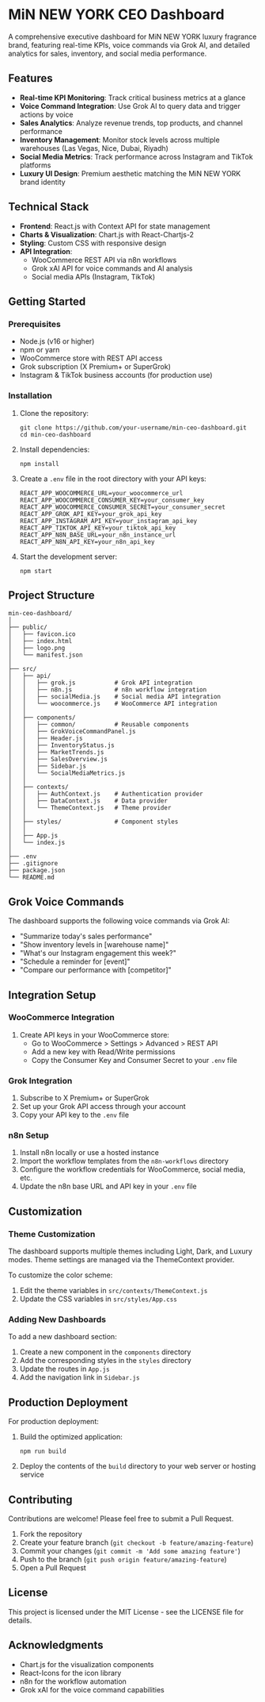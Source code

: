 # MiN NEW YORK CEO Dashboard

A comprehensive executive dashboard for MiN NEW YORK luxury fragrance brand, featuring real-time KPIs, voice commands via Grok AI, and detailed analytics for sales, inventory, and social media performance.

## Features

- **Real-time KPI Monitoring**: Track critical business metrics at a glance
- **Voice Command Integration**: Use Grok AI to query data and trigger actions by voice
- **Sales Analytics**: Analyze revenue trends, top products, and channel performance
- **Inventory Management**: Monitor stock levels across multiple warehouses (Las Vegas, Nice, Dubai, Riyadh)
- **Social Media Metrics**: Track performance across Instagram and TikTok platforms
- **Luxury UI Design**: Premium aesthetic matching the MiN NEW YORK brand identity

## Technical Stack

- **Frontend**: React.js with Context API for state management
- **Charts & Visualization**: Chart.js with React-Chartjs-2
- **Styling**: Custom CSS with responsive design
- **API Integration**:
  - WooCommerce REST API via n8n workflows
  - Grok xAI API for voice commands and AI analysis
  - Social media APIs (Instagram, TikTok)

## Getting Started

### Prerequisites

- Node.js (v16 or higher)
- npm or yarn
- WooCommerce store with REST API access
- Grok subscription (X Premium+ or SuperGrok)
- Instagram & TikTok business accounts (for production use)

### Installation

1. Clone the repository:

   ```
   git clone https://github.com/your-username/min-ceo-dashboard.git
   cd min-ceo-dashboard
   ```

2. Install dependencies:

   ```
   npm install
   ```

3. Create a `.env` file in the root directory with your API keys:

   ```
   REACT_APP_WOOCOMMERCE_URL=your_woocommerce_url
   REACT_APP_WOOCOMMERCE_CONSUMER_KEY=your_consumer_key
   REACT_APP_WOOCOMMERCE_CONSUMER_SECRET=your_consumer_secret
   REACT_APP_GROK_API_KEY=your_grok_api_key
   REACT_APP_INSTAGRAM_API_KEY=your_instagram_api_key
   REACT_APP_TIKTOK_API_KEY=your_tiktok_api_key
   REACT_APP_N8N_BASE_URL=your_n8n_instance_url
   REACT_APP_N8N_API_KEY=your_n8n_api_key
   ```

4. Start the development server:
   ```
   npm start
   ```

## Project Structure

```
min-ceo-dashboard/
│
├── public/
│   ├── favicon.ico
│   ├── index.html
│   ├── logo.png
│   └── manifest.json
│
├── src/
│   ├── api/
│   │   ├── grok.js           # Grok API integration
│   │   ├── n8n.js            # n8n workflow integration
│   │   ├── socialMedia.js    # Social media API integration
│   │   └── woocommerce.js    # WooCommerce API integration
│   │
│   ├── components/
│   │   ├── common/           # Reusable components
│   │   ├── GrokVoiceCommandPanel.js
│   │   ├── Header.js
│   │   ├── InventoryStatus.js
│   │   ├── MarketTrends.js
│   │   ├── SalesOverview.js
│   │   ├── Sidebar.js
│   │   └── SocialMediaMetrics.js
│   │
│   ├── contexts/
│   │   ├── AuthContext.js    # Authentication provider
│   │   ├── DataContext.js    # Data provider
│   │   └── ThemeContext.js   # Theme provider
│   │
│   ├── styles/               # Component styles
│   │
│   ├── App.js
│   └── index.js
│
├── .env
├── .gitignore
├── package.json
└── README.md
```

## Grok Voice Commands

The dashboard supports the following voice commands via Grok AI:

- "Summarize today's sales performance"
- "Show inventory levels in [warehouse name]"
- "What's our Instagram engagement this week?"
- "Schedule a reminder for [event]"
- "Compare our performance with [competitor]"

## Integration Setup

### WooCommerce Integration

1. Create API keys in your WooCommerce store:
   - Go to WooCommerce > Settings > Advanced > REST API
   - Add a new key with Read/Write permissions
   - Copy the Consumer Key and Consumer Secret to your `.env` file

### Grok Integration

1. Subscribe to X Premium+ or SuperGrok
2. Set up your Grok API access through your account
3. Copy your API key to the `.env` file

### n8n Setup

1. Install n8n locally or use a hosted instance
2. Import the workflow templates from the `n8n-workflows` directory
3. Configure the workflow credentials for WooCommerce, social media, etc.
4. Update the n8n base URL and API key in your `.env` file

## Customization

### Theme Customization

The dashboard supports multiple themes including Light, Dark, and Luxury modes. Theme settings are managed via the ThemeContext provider.

To customize the color scheme:

1. Edit the theme variables in `src/contexts/ThemeContext.js`
2. Update the CSS variables in `src/styles/App.css`

### Adding New Dashboards

To add a new dashboard section:

1. Create a new component in the `components` directory
2. Add the corresponding styles in the `styles` directory
3. Update the routes in `App.js`
4. Add the navigation link in `Sidebar.js`

## Production Deployment

For production deployment:

1. Build the optimized application:

   ```
   npm run build
   ```

2. Deploy the contents of the `build` directory to your web server or hosting service

## Contributing

Contributions are welcome! Please feel free to submit a Pull Request.

1. Fork the repository
2. Create your feature branch (`git checkout -b feature/amazing-feature`)
3. Commit your changes (`git commit -m 'Add some amazing feature'`)
4. Push to the branch (`git push origin feature/amazing-feature`)
5. Open a Pull Request

## License

This project is licensed under the MIT License - see the LICENSE file for details.

## Acknowledgments

- Chart.js for the visualization components
- React-Icons for the icon library
- n8n for the workflow automation
- Grok xAI for the voice command capabilities
